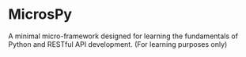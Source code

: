 # MicrosPy
A minimal micro-framework designed for learning the fundamentals of Python and RESTful API development. (For learning purposes only)
